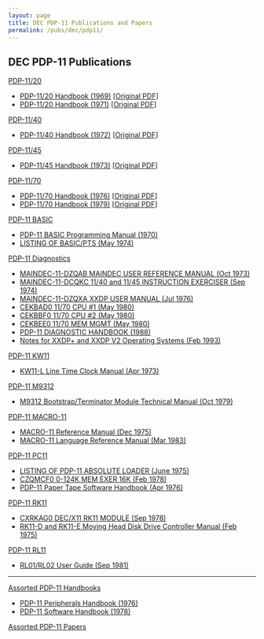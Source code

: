 ```yaml
---
layout: page
title: DEC PDP-11 Publications and Papers
permalink: /pubs/dec/pdp11/
---
```


DEC PDP-11 Publications
---

[PDP-11/20](1120/)

- [PDP-11/20 Handbook (1969)](http://archive.pcjs.org/pubs/dec/pdp11/1120/PDP1120_Handbook_1969.pdf) [[Original PDF](http://research.microsoft.com/en-us/um/people/gbell/Digital/PDP%2011%20Handbook%201969.pdf)]
- [PDP-11/20 Handbook (1971)](http://archive.pcjs.org/pubs/dec/pdp11/1120/PDP1120_Handbook_1971.pdf) [[Original PDF](http://bitsavers.trailing-edge.com/pdf/dec/pdp11/handbooks/PDP1120_Handbook_1972.pdf)]

[PDP-11/40](1140/)

- [PDP-11/40 Handbook (1972)](http://archive.pcjs.org/pubs/dec/pdp11/1140/PDP1140_Handbook_1972.pdf) [[Original PDF](http://bitsavers.trailing-edge.com/pdf/dec/pdp11/handbooks/PDP-11_40_Processor_Handbook_1972.pdf)]

[PDP-11/45](1145/)

- [PDP-11/45 Handbook (1973)](http://archive.pcjs.org/pubs/dec/pdp11/1145/PDP1145_Handbook_1973.pdf) [[Original PDF](http://bitsavers.trailing-edge.com/pdf/dec/pdp11/handbooks/PDP1145_Handbook_1973.pdf)]

[PDP-11/70](1170/)

- [PDP-11/70 Handbook (1976)](http://archive.pcjs.org/pubs/dec/pdp11/1170/PDP1170_Handbook_1976.pdf) [[Original PDF](http://bitsavers.informatik.uni-stuttgart.de/pdf/dec/pdp11/1170/PDP-11_70_Handbook_1977-78.pdf)]
- [PDP-11/70 Handbook (1979)](http://archive.pcjs.org/pubs/dec/pdp11/1170/PDP1170_Handbook_1979.pdf) [[Original PDF](http://bitsavers.trailing-edge.com/pdf/dec/pdp11/handbooks/PDP11_Handbook1979.pdf)]

[PDP-11 BASIC](basic/)

- [PDP-11 BASIC Programming Manual (1970)](http://archive.pcjs.org/pubs/dec/pdp11/basic/BASIC_Programming_Manual_Dec70.pdf)
- [LISTING OF BASIC/PTS (May 1974)](http://archive.pcjs.org/pubs/dec/pdp11/basic/BASIC_PTS_Listing_Mar77.pdf)

[PDP-11 Diagnostics](diags/)

- [MAINDEC-11-DZQAB MAINDEC USER REFERENCE MANUAL (Oct 1973)](http://archive.pcjs.org/pubs/dec/pdp11/diags/MAINDEC-11-DZQAB-B-D_User_Reference_Manual_Oct73.pdf)
- [MAINDEC-11-DCQKC 11/40 and 11/45 INSTRUCTION EXERCISER (Sep 1974)](http://archive.pcjs.org/pubs/dec/pdp11/diags/MAINDEC-11-DCQKC-D-D_1140_1145_INSTRUCTION_EXERCISER_Sep74.pdf)
- [MAINDEC-11-DZQXA XXDP USER MANUAL (Jul 1976)](http://archive.pcjs.org/pubs/dec/pdp11/diags/MAINDEC-11-DZQXA-I-D_XXDP_User_Manual_Jul76.pdf)
- [CEKBAD0 11/70 CPU #1 (May 1980)](http://archive.pcjs.org/pubs/dec/pdp11/diags/AH-7963D-MC_CEKBAD0_1170_CPU_1_May80.pdf)
- [CEKBBF0 11/70 CPU #2 (May 1980)](http://archive.pcjs.org/pubs/dec/pdp11/diags/AH-7968F-MC_CEKBBF0_1170_CPU_2_May80.pdf)
- [CEKBEE0 11/70 MEM MGMT (May 1980)](http://archive.pcjs.org/pubs/dec/pdp11/diags/AC-7975E-MC_CEKBEE0_1170_MEM_MGMT_May80.pdf)
- [PDP-11 DIAGNOSTIC HANDBOOK (1988)](http://archive.pcjs.org/pubs/dec/pdp11/diags/PDP11_DiagnosticHandbook_1988.pdf)
- [Notes for XXDP+ and XXDP V2 Operating Systems (Feb 1993)](http://archive.pcjs.org/pubs/dec/pdp11/diags/XXDP_Notes_Feb93.pdf)

[PDP-11 KW11](kw11/)

- [KW11-L Line Time Clock Manual (Apr 1973)](http://archive.pcjs.org/pubs/dec/pdp11/kw11/KW11L_Apr73.pdf)

[PDP-11 M9312](m9312/)

- [M9312 Bootstrap/Terminator Module Technical Manual (Oct 1979)](http://archive.pcjs.org/pubs/dec/pdp11/m9312/M9312_Bootstrap_Terminator_Module_Technical_Manual.pdf)

[PDP-11 MACRO-11](macro11/)

- [MACRO-11 Reference Manual (Dec 1975)](http://archive.pcjs.org/pubs/dec/pdp11/macro11/MACRO11_Dec75.pdf)
- [MACRO-11 Language Reference Manual (Mar 1983)](http://archive.pcjs.org/pubs/dec/pdp11/macro11/MACRO11_Mar83.pdf)

[PDP-11 PC11](pc11/)

- [LISTING OF PDP-11 ABSOLUTE LOADER (June 1975)](http://archive.pcjs.org/pubs/dec/pdp11/pc11/Absolute_Loader_Listing_Jun75.pdf)
- [CZQMCF0 0-124K MEM EXER 16K (Feb 1978)](http://archive.pcjs.org/pubs/dec/pdp11/pc11/Mem-Exer-16k_Feb78.pdf)
- [PDP-11 Paper Tape Software Handbook (Apr 1976)](http://archive.pcjs.org/pubs/dec/pdp11/pc11/Paper_Tape_Software_Handbook.pdf)

[PDP-11 RK11](rk11/)

- [CXRKAG0 DEC/X11 RK11 MODULE (Sep 1978)](http://archive.pcjs.org/pubs/dec/pdp11/rk11/AC-E676G-MC_CXRKAG0-RK11_Sep78.pdf)
- [RK11-D and RK11-E Moving Head Disk Drive Controller Manual (Feb 1975)](http://archive.pcjs.org/pubs/dec/pdp11/rk11/EK-RK11D-MM-002.pdf)

[PDP-11 RL11](rl11/)

- [RL01/RL02 User Guide (Sep 1981)](http://archive.pcjs.org/pubs/dec/pdp11/rl11/EK-RL012-UG-005_Sep81.pdf)

---

[Assorted PDP-11 Handbooks](other/)

- [PDP-11 Peripherals Handbook (1976)](http://archive.pcjs.org/pubs/dec/pdp11/other/PDP11_Peripherals_Handbook_1976.pdf)
- [PDP-11 Software Handbook (1978)](http://archive.pcjs.org/pubs/dec/pdp11/other/PDP11_Software_Handbook_1978.pdf)

[Assorted PDP-11 Papers](papers/)
